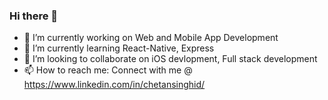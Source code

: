 ### Hi there 👋

- 🔭 I’m currently working on Web and Mobile App Development
- 🌱 I’m currently learning React-Native, Express
- 👯 I’m looking to collaborate on iOS devlopment, Full stack development
- 📫 How to reach me: Connect with me @ https://www.linkedin.com/in/chetansinghid/
